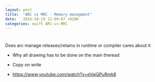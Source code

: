 ```yaml
---
layout: post
title:  "ARC vs MRC - Memory menagment"
date:   2016-10-19 12:09:07 +0200
categories: swift ARC-vs-MRC
---
```


#
Does arc manage releases/retains in runtime or compiler cares about it

* Why all drawing has to be done on the main theread

* Copy on write
* https://www.youtube.com/watch?v=eVajQPuRmk8
